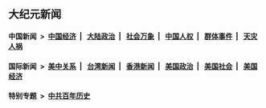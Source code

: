 ## 大纪元新闻

#### 中国新闻 &nbsp;>&nbsp; [中国经济](indexes/ncid283/README.md?01091245) &nbsp;| &nbsp; [大陆政治](indexes/ncid277/README.md?01091245) &nbsp;| &nbsp; [社会万象](indexes/ncid282/README.md?01091245) &nbsp;| &nbsp; [中国人权](indexes/ncid278/README.md?01091245) &nbsp;| &nbsp; [群体事件](indexes/ncid279/README.md?01091245) &nbsp;| &nbsp; [天灾人祸](indexes/ncid280/README.md?01091245)

#### 国际新闻 &nbsp;>&nbsp; [美中关系](indexes/nf1412576/README.md?01091245) &nbsp;| &nbsp; [台湾新闻](indexes/ncid1349361/README.md?01091245) &nbsp;| &nbsp; [香港新闻](indexes/ncid1349362/README.md?01091245) &nbsp;| &nbsp; [美国政治](indexes/ncid1078159/README.md?01091245) &nbsp;| &nbsp; [美国社会](indexes/ncid1078160/README.md?01091245) &nbsp;| &nbsp; [美国经济](indexes/ncid1078158/README.md?01091245)

#### 特别专题 &nbsp;>&nbsp; [中共百年历史](https://github.com/epoch-news/epoch-special/blob/master/README.md?01091245)  
